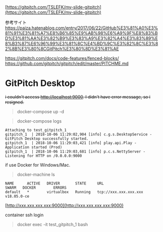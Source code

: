 [https://gitpitch.com/TSLEFK/my-slide-gitpitch](https://gitpitch.com/TSLEFK/my-slide-gitpitch)

参考サイト
https://paiza.hatenablog.com/entry/2017/06/22/GitHub%E3%81%A0%E3%81%91%E3%81%A7%E8%B6%85%E9%AB%98%E6%A9%9F%E8%83%BD%E3%81%AA%E3%82%B9%E3%83%A9%E3%82%A4%E3%83%89%E8%B3%87%E6%96%99%E3%81%8C%E4%BD%9C%E3%82%8C%E3%82%8B%E3%80%8CGitPitch%E3%80%8D%E3%81%AE


https://gitpitch.com/docs/code-features/fenced-blocks/
https://github.com/gitpitch/gitpitch/edit/master/PITCHME.md

# GitPitch Desktop
~~i couldn't access [http://localhost:9000](http://localhost:9000). I didn't have error message, so i resigned.~~

> docker-compose up -d

> docker-compose logs

```
Attaching to test_gitpitch_1
gitpitch_1  | 2018-10-06 11:29:02,904 [info] c.g.s.DesktopService - GitPitch Desktop successfully started.
gitpitch_1  | 2018-10-06 11:29:03,421 [info] play.api.Play - Application started (Prod)
gitpitch_1  | 2018-10-06 11:29:03,681 [info] p.c.s.NettyServer - Listening for HTTP on /0.0.0.0:9000
```

if use Docker for Windows/Mac. 
> docker-machine ls

```
NAME      ACTIVE   DRIVER       STATE     URL                         SWARM   DOCKER        ERRORS
default   *        virtualbox   Running   tcp://xxx.xxx.xxx.xxx         v18.05.0-ce
```
[http://xxx.xxx.xxx.xxx:9000](http://xxx.xxx.xxx.xxx:9000)

container ssh login
> docker exec -it test_gitpitch_1 bash

